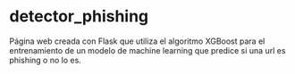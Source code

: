 # detector_phishing
Página web creada con Flask que utiliza el algoritmo XGBoost para el entrenamiento de un modelo de machine learning que predice si una url es phishing o no lo es.

